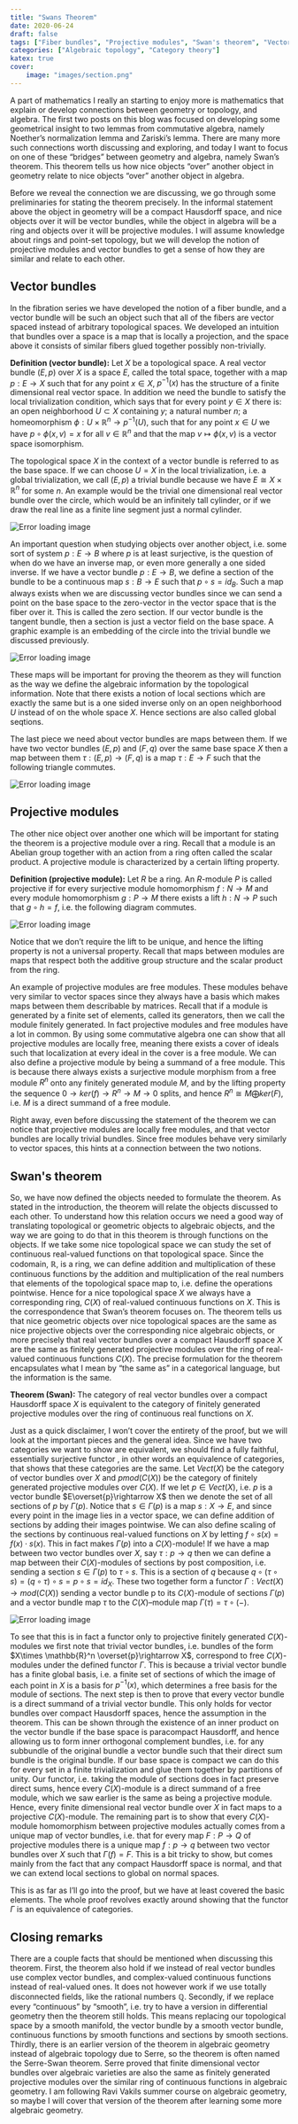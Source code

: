 ```yaml
---
title: "Swans Theorem"
date: 2020-06-24
draft: false
tags: ["Fiber bundles", "Projective modules", "Swan's theorem", "Vector bundles"]
categories: ["Algebraic topology", "Category theory"]
katex: true
cover:
    image: "images/section.png"
---
```




A part of mathematics I really an starting to enjoy more is mathematics that explain or develop connections between geometry or topology, and algebra. The first two posts on this blog was focused on developing some geometrical insight to two lemmas from commutative algebra, namely Noether’s normalization lemma and Zariski’s lemma. There are many more such connections worth discussing and exploring, and today I want to focus on one of these “bridges” between geometry and algebra, namely Swan’s theorem. This theorem tells us how nice objects “over” another object in geometry relate to nice objects “over” another object in algebra.

Before we reveal the connection we are discussing, we go through some preliminaries for stating the theorem precisely. In the informal statement above the object in geometry will be a compact Hausdorff space, and nice objects over it will be vector bundles, while the object in algebra will be a ring and objects over it will be projective modules. I will assume knowledge about rings and point-set topology, but we will develop the notion of projective modules and vector bundles to get a sense of how they are similar and relate to each other.

## Vector bundles

In the fibration series we have developed the notion of a fiber bundle, and a vector bundle will be such an object such that all of the fibers are vector spaced instead of arbitrary topological spaces. We developed an intuition that bundles over a space is a map that is locally a projection, and the space above it consists of similar fibers glued together possibly non-trivially.

**Definition (vector bundle):** Let $X$ be a topological space. A real vector bundle $(E,p)$ over $X$ is a space $E$, called the total space, together with a map $p:E\rightarrow X$ such that for any point $x\in X$, $p^{-1}(x)$ has the structure of a finite dimensional real vector space. In addition we need the bundle to satisfy the local trivialization condition, which says that for every point $y\in X$ there is: an open neighborhood $U\subset X$ containing $y$; a natural number $n$; a homeomorphism $\phi : U\times \mathbb{R}^n \rightarrow p^{-1}(U)$, such that for any point $x\in U$ we have $p\circ \phi (x, v) = x$ for all $v\in \mathbb{R}^n$ and that the map $v\mapsto \phi(x,v)$ is a vector space isomorphism.

The topological space $X$ in the context of a vector bundle is referred to as the base space. If we can choose $U=X$ in the local trivialization, i.e. a global trivialization, we call $(E,p)$ a trivial bundle because we have $E\cong X\times \mathbb{R}^n$ for some $n$. An example would be the trivial one dimensional real vector bundle over the circle, which would be an infinitely tall cylinder, or if we draw the real line as a finite line segment just a normal cylinder.

![Error loading image](images/cylinder.png)

An important question when studying objects over another object, i.e. some sort of system $p:E\rightarrow B$ where $p$ is at least surjective, is the question of when do we have an inverse map, or even more generally a one sided inverse. If we have a vector bundle $p:E\rightarrow B$, we define a section of the bundle to be a continuous map $s:B\rightarrow E$ such that $p\circ s = id_B$. Such a map always exists when we are discussing vector bundles since we can send a point on the base space to the zero-vector in the vector space that is the fiber over it. This is called the zero section. If our vector bundle is the tangent bundle, then a section is just a vector field on the base space. A graphic example is an embedding of the circle into the trivial bundle we discussed previously.

![Error loading image](images/section.png)

These maps will be important for proving the theorem as they will function as the way we define the algebraic information by the topological information. Note that there exists a notion of local sections which are exactly the same but is a one sided inverse only on an open neighborhood $U$ instead of on the whole space $X$. Hence sections are also called global seqtions.

The last piece we need about vector bundles are maps between them. If we have two vector bundles $(E,p)$ and $(F,q)$ over the same base space $X$ then a map between them $\tau: (E,p)\rightarrow (F,q)$ is a map $\tau: E\rightarrow F$ such that the following triangle commutes.

![Error loading image](images/bundle_map.png)

## Projective modules

The other nice object over another one which will be important for stating the theorem is a projective module over a ring. Recall that a module is an Abelian group together with an action from a ring often called the scalar product. A projective module is characterized by a certain lifting property.

**Definition (projective module):** Let $R$ be a ring. An $R$-module $P$ is called projective if for every surjective module homomorphism $f: N\rightarrow M$ and every module homomorphism $g:P\rightarrow M$ there exists a lift $h:N\rightarrow P$ such that $g\circ h = f$, i.e. the following diagram commutes.

![Error loading image](images/projective.png)

Notice that we don’t require the lift to be unique, and hence the lifting property is not a universal property. Recall that maps between modules are maps that respect both the additive group structure and the scalar product from the ring.

An example of projective modules are free modules. These modules behave very similar to vector spaces since they always have a basis which makes maps between them describable by matrices. Recall that if a module is generated by a finite set of elements, called its generators, then we call the module finitely generated. In fact projective modules and free modules have a lot in common. By using some commutative algebra one can show that all projective modules are locally free, meaning there exists a cover of ideals such that localization at every ideal in the cover is a free module. We can also define a projective module by being a summand of a free module. This is because there always exists a surjective module morphism from a free module $R^n$ onto any finitely generated module $M$, and by the lifting property the sequence $0\rightarrow ker(f)\rightarrow R^n \rightarrow M\rightarrow 0$ splits, and hence $R^n\cong M\bigoplus ker(F)$, i.e. $M$ is a direct summand of a free module.

Right away, even before discussing the statement of the theorem we can notice that projective modules are locally free modules, and that vector bundles are locally trivial bundles. Since free modules behave very similarly to vector spaces, this hints at a connection between the two notions.

## Swan's theorem

So, we have now defined the objects needed to formulate the theorem. As stated in the introduction, the theorem will relate the objects discussed to each other. To understand how this relation occurs we need a good way of translating topological or geometric objects to algebraic objects, and the way we are going to do that in this theorem is through functions on the objects. If we take some nice topological space we can study the set of continuous real-valued functions on that topological space. Since the codomain, $\mathbb{R}$, is a ring, we can define addition and multiplication of these continuous functions by the addition and multiplication of the real numbers that elements of the topological space map to, i.e. define the operations pointwise. Hence for a nice topological space $X$ we always have a corresponding ring, $C(X)$ of real-valued continuous functions on $X$. This is the correspondence that Swan’s theorem focuses on. The theorem tells us that nice geometric objects over nice topological spaces are the same as nice projective objects over the corresponding nice algebraic objects, or more precisely that real vector bundles over a compact Hausdorff space $X$ are the same as finitely generated projective modules over the ring of real-valued continuous functions $C(X)$. The precise formulation for the theorem encapsulates what I mean by “the same as” in a categorical language, but the information is the same.

**Theorem (Swan):** The category of real vector bundles over a compact Hausdorff space $X$ is equivalent to the category of finitely generated projective modules over the ring of continuous real functions on $X$.

Just as a quick disclaimer, I won’t cover the entirety of the proof, but we will look at the important pieces and the general idea. Since we have two categories we want to show are equivalent, we should find a fully faithful, essentially surjective functor , in other words an equivalence of categories, that shows that these categories are the same. Let $Vect(X)$ be the category of vector bundles over $X$ and $pmod(C(X))$ be the category of finitely generated projective modules over $C(X)$. If we let $p\in Vect(X)$, i.e. $p$ is a vector bundle $E\overset{p}\rightarrow X$ then we denote the set of all sections of $p$ by $\Gamma(p)$. Notice that $s\in \Gamma(p)$ is a map $s:X\rightarrow E$, and since every point in the image lies in a vector space, we can define addition of sections by adding their images pointwise. We can also define scaling of the sections by continuous real-valued functions on $X$ by letting $f\circ s (x) = f(x)\cdot s(x)$. This in fact makes $\Gamma(p)$ into a $C(X)$-module! If we have a map between two vector bundles over $X$, say $\tau:p\rightarrow q$ then we can define a map between their $C(X)$-modules of sections by post composition, i.e. sending a section $s\in \Gamma(p)$ to $\tau \circ s$. This is a section of $q$ because $q\circ (\tau \circ s)=(q\circ \tau) \circ s = p \circ s = id_X$. These two together form a functor $\Gamma : Vect(X)\rightarrow mod(C(X))$ sending a vector bundle p to its $C(X)$-module of sections $\Gamma(p)$ and a vector bundle map $\tau$ to the $C(X)$–module map $\Gamma(\tau)=\tau\circ (-)$.

![Error loading image](images/functor.png)

To see that this is in fact a functor only to projective finitely generated $C(X)$-modules we first note that trivial vector bundles, i.e. bundles of the form $X\times \mathbb{R}^n \overset{p}\rightarrow X$, correspond to free $C(X)$-modules under the defined functor $\Gamma$. This is because a trivial vector bundle has a finite global basis, i.e. a finite set of sections of which the image of each point in $X$ is a basis for $p^{-1}(x)$, which determines a free basis for the module of sections. The next step is then to prove that every vector bundle is a direct summand of a trivial vector bundle. This only holds for vector bundles over compact Hausdorff spaces, hence the assumption in the theorem. This can be shown through the existence of an inner product on the vector bundle if the base space is paracompact Hausdorff, and hence allowing us to form inner orthogonal complement bundles, i.e. for any subbundle of the original bundle a vector bundle such that their direct sum bundle is the original bundle. If our base space is compact we can do this for every set in a finite trivialization and glue them together by partitions of unity. Our functor, i.e. taking the module of sections does in fact preserve direct sums, hence every $C(X)$-module is a direct summand of a free module, which we saw earlier is the same as being a projective module. Hence, every finite dimensional real vector bundle over $X$ in fact maps to a projective $C(X)$-module. The remaining part is to show that every $C(X)$-module homomorphism between projective modules actually comes from a unique map of vector bundles, i.e. that for every map $F:P\rightarrow Q$ of projective modules there is a unique map $f:p\rightarrow q$ between two vector bundles over $X$ such that $\Gamma(f)=F$. This is a bit tricky to show, but comes mainly from the fact that any compact Hausdorff space is normal, and that we can extend local sections to global on normal spaces.

This is as far as I’ll go into the proof, but we have at least covered the basic elements. The whole proof revolves exactly around showing that the functor $\Gamma$ is an equivalence of categories.

## Closing remarks

There are a couple facts that should be mentioned when discussing this theorem. First, the theorem also hold if we instead of real vector bundles use complex vector bundles, and complex-valued continuous functions instead of real-valued ones. It does not however work if we use totally disconnected fields, like the rational numbers $\mathbb{Q}$. Secondly, if we replace every “continuous” by “smooth”, i.e. try to have a version in differential geometry then the theorem still holds. This means replacing our topological space by a smooth manifold, the vector bundle by a smooth vector bundle, continuous functions by smooth functions and sections by smooth sections. Thirdly, there is an earlier version of the theorem in algebraic geometry instead of algebraic topology due to Serre, so the theorem is often named the Serre-Swan theorem. Serre proved that finite dimensional vector bundles over algebraic varieties are also the same as finitely generated projective modules over the similar ring of continuous functions in algebraic geometry. I am following Ravi Vakils summer course on algebraic geometry, so maybe I will cover that version of the theorem after learning some more algebraic geometry.